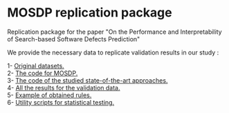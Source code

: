 # MOSDP replication package
Replication package for the paper "On the Performance and Interpretability of Search-based Software Defects Prediction"

We provide the necessary data to replicate validation results in our study : 

  1- [Original datasets.](https://github.com/stilab-ets/MOSDP/tree/main/original%20datasets)<br />
  2- [The code for MOSDP.](https://github.com/stilab-ets/MOSDP/tree/main/MOSDP%20implementation)<br />
  3- [The code of the studied state-of-the-art approaches.](https://github.com/stilab-ets/MOSDP/tree/main/benchmarks)<br />
  4- [All the results for the validation data.](https://github.com/stilab-ets/MOSDP/blob/main/all%20algorithms%20results.csv)<br />
  5- [Example of obtained rules.](https://github.com/stilab-ets/MOSDP/tree/main/rules%20examples)<br />
  6- [Utility scripts for statistical testing.](https://github.com/stilab-ets/MOSDP/tree/main/utility%20scripts) 
